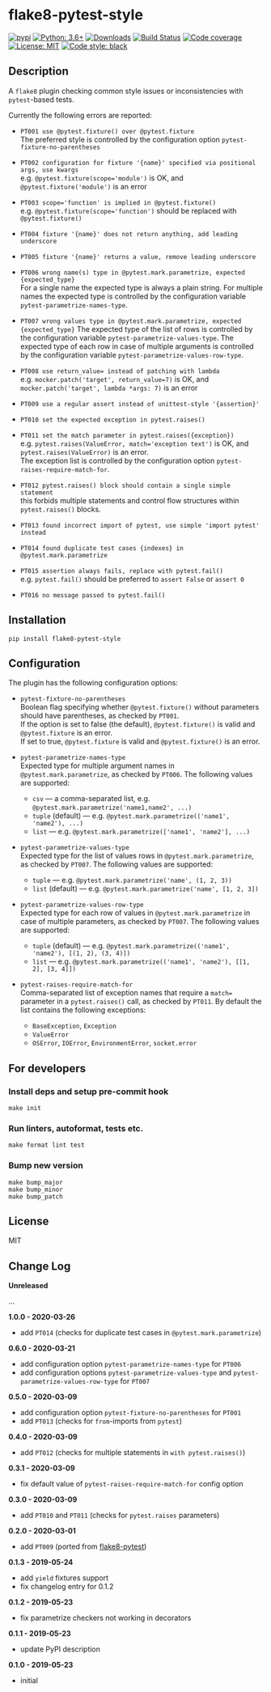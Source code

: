 # flake8-pytest-style

[![pypi](https://badge.fury.io/py/flake8-pytest-style.svg)](https://pypi.org/project/flake8-pytest-style)
[![Python: 3.6+](https://img.shields.io/badge/Python-3.6+-blue.svg)](https://pypi.org/project/flake8-pytest-style)
[![Downloads](https://img.shields.io/pypi/dm/flake8-pytest-style.svg)](https://pypistats.org/packages/flake8-pytest-style)
[![Build Status](https://travis-ci.com/m-burst/flake8-pytest-style.svg?branch=master)](https://travis-ci.com/m-burst/flake8-pytest-style)
[![Code coverage](https://codecov.io/gh/m-burst/flake8-pytest-style/branch/master/graph/badge.svg)](https://codecov.io/gh/m-burst/flake8-pytest-style)
[![License: MIT](https://img.shields.io/badge/License-MIT-green.svg)](https://en.wikipedia.org/wiki/MIT_License)
[![Code style: black](https://img.shields.io/badge/code%20style-black-000000.svg)](https://github.com/ambv/black)

## Description

A `flake8` plugin checking common style issues or inconsistencies with `pytest`-based tests.

Currently the following errors are reported:

* `PT001 use @pytest.fixture() over @pytest.fixture`  
The preferred style is controlled by the configuration option
`pytest-fixture-no-parentheses`

* `PT002 configuration for fixture '{name}' specified via positional args, use kwargs`  
e.g. `@pytest.fixture(scope='module')` is OK, and `@pytest.fixture('module')` is an error

* `PT003 scope='function' is implied in @pytest.fixture()`  
e.g. `@pytest.fixture(scope='function')` should be replaced with `@pytest.fixture()`

* `PT004 fixture '{name}' does not return anything, add leading underscore`

* `PT005 fixture '{name}' returns a value, remove leading underscore`

* `PT006 wrong name(s) type in @pytest.mark.parametrize, expected {expected_type}`  
For a single name the expected type is always a plain string.
For multiple names the expected type is controlled by the configuration
variable `pytest-parametrize-names-type`.

* `PT007 wrong values type in @pytest.mark.parametrize, expected {expected_type}`
The expected type of the list of rows is controlled by the configuration
variable `pytest-parametrize-values-type`.
The expected type of each row in case of multiple arguments is controlled by
the configuration variable `pytest-parametrize-values-row-type`.

* `PT008 use return_value= instead of patching with lambda`  
e.g. `mocker.patch('target', return_value=7)` is OK,
and `mocker.patch('target', lambda *args: 7)` is an error

* `PT009 use a regular assert instead of unittest-style '{assertion}'`

* `PT010 set the expected exception in pytest.raises()`

* `PT011 set the match parameter in pytest.raises({exception})`  
e.g. `pytest.raises(ValueError, match='exception text')` is OK,
and `pytest.raises(ValueError)` is an error.  
The exception list is controlled by the configuration option 
`pytest-raises-require-match-for`.

* `PT012 pytest.raises() block should contain a single simple statement`  
this forbids multiple statements and control flow structures within
`pytest.raises()` blocks.

* `PT013 found incorrect import of pytest, use simple 'import pytest' instead`

* `PT014 found duplicate test cases {indexes} in @pytest.mark.parametrize`

* `PT015 assertion always fails, replace with pytest.fail()`  
e.g. `pytest.fail()` should be preferred to `assert False` or `assert 0`

* `PT016 no message passed to pytest.fail()`

## Installation

    pip install flake8-pytest-style
    
## Configuration

The plugin has the following configuration options:

* `pytest-fixture-no-parentheses`  
Boolean flag specifying whether `@pytest.fixture()` without parameters
should have parentheses, as checked by `PT001`.  
If the option is set to false (the default), `@pytest.fixture()` is valid
and `@pytest.fixture` is an error.  
If set to true, `@pytest.fixture` is valid and `@pytest.fixture()` is
an error.

* `pytest-parametrize-names-type`  
Expected type for multiple argument names in `@pytest.mark.parametrize`,
as checked by `PT006`. The following values are supported:
  * `csv` &mdash; a comma-separated list, e.g. `@pytest.mark.parametrize('name1,name2', ...)`
  * `tuple` (default) &mdash; e.g. `@pytest.mark.parametrize(('name1', 'name2'), ...)`
  * `list` &mdash; e.g. `@pytest.mark.parametrize(['name1', 'name2'], ...)`
  
* `pytest-parametrize-values-type`  
Expected type for the list of values rows in `@pytest.mark.parametrize`,
as checked by `PT007`. The following values are supported:
  * `tuple` &mdash; e.g. `@pytest.mark.parametrize('name', (1, 2, 3))`
  * `list` (default) &mdash; e.g. `@pytest.mark.parametrize('name', [1, 2, 3])`

* `pytest-parametrize-values-row-type`  
Expected type for each row of values in `@pytest.mark.parametrize` in case of
multiple parameters, as checked by `PT007`. The following values are supported:
  * `tuple` (default) &mdash; e.g. `@pytest.mark.parametrize(('name1', 'name2'), [(1, 2), (3, 4)])`
  * `list` &mdash; e.g. `@pytest.mark.parametrize(('name1', 'name2'), [[1, 2], [3, 4]])`

* `pytest-raises-require-match-for`  
Comma-separated list of exception names that require a `match=` parameter
in a `pytest.raises()` call, as checked by `PT011`. By default the list
contains the following exceptions:
  * `BaseException`, `Exception`
  * `ValueError`
  * `OSError`, `IOError`, `EnvironmentError`, `socket.error`

## For developers

### Install deps and setup pre-commit hook

    make init

### Run linters, autoformat, tests etc.

    make format lint test

### Bump new version

    make bump_major
    make bump_minor
    make bump_patch

## License

MIT

## Change Log

**Unreleased**

...

**1.0.0 - 2020-03-26**

* add `PT014` (checks for duplicate test cases in `@pytest.mark.parametrize`)

**0.6.0 - 2020-03-21**

* add configuration option `pytest-parametrize-names-type` for `PT006`
* add configuration options `pytest-parametrize-values-type` and
`pytest-parametrize-values-row-type` for `PT007`

**0.5.0 - 2020-03-09**

* add configuration option `pytest-fixture-no-parentheses` for `PT001`
* add `PT013` (checks for `from`-imports from `pytest`)

**0.4.0 - 2020-03-09**

* add `PT012` (checks for multiple statements in `with pytest.raises()`)

**0.3.1 - 2020-03-09**

* fix default value of `pytest-raises-require-match-for` config option

**0.3.0 - 2020-03-09**

* add `PT010` and `PT011` (checks for `pytest.raises` parameters)

**0.2.0 - 2020-03-01**

* add `PT009` (ported from [flake8-pytest](https://github.com/vikingco/flake8-pytest))

**0.1.3 - 2019-05-24**

* add `yield` fixtures support
* fix changelog entry for 0.1.2

**0.1.2 - 2019-05-23**

* fix parametrize checkers not working in decorators

**0.1.1 - 2019-05-23**

* update PyPI description

**0.1.0 - 2019-05-23**

* initial
